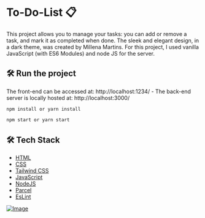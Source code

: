 ﻿# To-Do-List 📋

#### 
  
This project allows you to manage your tasks: you can add or remove a task, and mark it as completed when done. 
The sleek and elegant design, in a dark theme, was created by Millena Martins.
For this project, I used vanilla JavaScript (with ES6 Modules) and node JS for the server.

## 🛠️ Run the project 

The front-end can be accessed at: http://localhost:1234/ - 
The back-end server is locally hosted at: http://localhost:3000/

```bash
npm install or yarn install
```
 ```bash
npm start or yarn start 
```   

## 🛠️ Tech Stack
- [HTML](https://developer.mozilla.org/fr/docs/Web/HTML)
- [CSS](https://developer.mozilla.org/fr/docs/Web/CSS)
- [Tailwind CSS](https://tailwindcss.com/)
- [JavaScript](https://developer.mozilla.org/fr/docs/Web/JavaScript)
- [NodeJS](https://nodejs.org/en)
- [Parcel](https://parceljs.org/)
- [EsLint](https://eslint.org/)

[![Image](https://i.goopics.net/ehk5lk.png)](https://goopics.net/i/ehk5lk)
